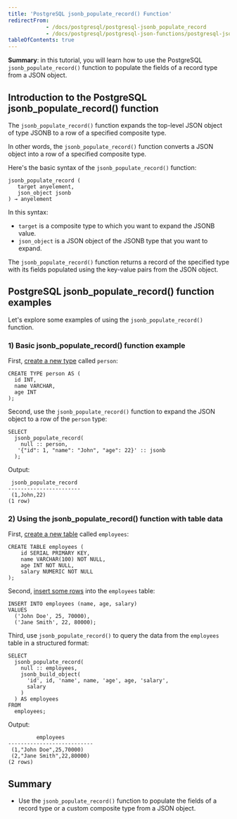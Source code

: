 ```yaml
---
title: 'PostgreSQL jsonb_populate_record() Function'
redirectFrom:
            - /docs/postgresql/postgresql-jsonb_populate_record 
            - /docs/postgresql/postgresql-json-functions/postgresql-jsonb_populate_record
tableOfContents: true
---
```


**Summary**: in this tutorial, you will learn how to use the PostgreSQL `jsonb_populate_record()` function to populate the fields of a record type from a JSON object.

## Introduction to the PostgreSQL jsonb_populate_record() function

The `jsonb_populate_record()` function expands the top-level JSON object of type JSONB to a row of a specified composite type.

In other words, the `jsonb_populate_record()` function converts a JSON object into a row of a specified composite type.

Here's the basic syntax of the `jsonb_populate_record()` function:

```
jsonb_populate_record (
   target anyelement,
   json_object jsonb
) → anyelement
```

In this syntax:

- `target` is a composite type to which you want to expand the JSONB value.
- `json_object` is a JSON object of the JSONB type that you want to expand.

The `jsonb_populate_record()` function returns a record of the specified type with its fields populated using the key-value pairs from the JSON object.

## PostgreSQL jsonb_populate_record() function examples

Let's explore some examples of using the `jsonb_populate_record()` function.

### 1) Basic jsonb_populate_record() function example

First, [create a new type](/docs/postgresql/postgresql-user-defined-data-types) called `person`:

```
CREATE TYPE person AS (
  id INT,
  name VARCHAR,
  age INT
);
```

Second, use the `jsonb_populate_record()` function to expand the JSON object to a row of the `person` type:

```
SELECT
  jsonb_populate_record(
    null :: person,
   '{"id": 1, "name": "John", "age": 22}' :: jsonb
  );
```

Output:

```
 jsonb_populate_record
-----------------------
 (1,John,22)
(1 row)
```

### 2) Using the jsonb_populate_record() function with table data

First, [create a new table](/docs/postgresql/postgresql-create-table) called `employees`:

```
CREATE TABLE employees (
    id SERIAL PRIMARY KEY,
    name VARCHAR(100) NOT NULL,
    age INT NOT NULL,
    salary NUMERIC NOT NULL
);
```

Second, [insert some rows](/docs/postgresql/postgresql-insert-multiple-rows) into the `employees` table:

```
INSERT INTO employees (name, age, salary)
VALUES
  ('John Doe', 25, 70000),
  ('Jane Smith', 22, 80000);
```

Third, use `jsonb_populate_record()` to query the data from the `employees` table in a structured format:

```
SELECT
  jsonb_populate_record(
    null :: employees,
    jsonb_build_object(
      'id', id, 'name', name, 'age', age, 'salary',
      salary
    )
  ) AS employees
FROM
  employees;
```

Output:

```
         employees
---------------------------
 (1,"John Doe",25,70000)
 (2,"Jane Smith",22,80000)
(2 rows)
```

## Summary

- Use the `jsonb_populate_record()` function to populate the fields of a record type or a custom composite type from a JSON object.
